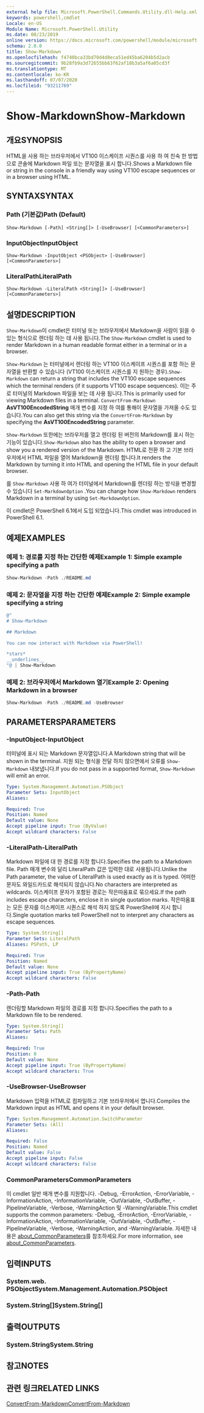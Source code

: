 ```yaml
---
external help file: Microsoft.PowerShell.Commands.Utility.dll-Help.xml
keywords: powershell,cmdlet
Locale: en-US
Module Name: Microsoft.PowerShell.Utility
ms.date: 08/23/2019
online version: https://docs.microsoft.com/powershell/module/microsoft.powershell.utility/show-markdown?view=powershell-7.1&WT.mc_id=ps-gethelp
schema: 2.0.0
title: Show-Markdown
ms.openlocfilehash: f4740bca33bd70d4d8eca51ed45ba6204b5d2acb
ms.sourcegitcommit: 9b28fb9a3d72655bb63f62af18b3a5af6a05cd3f
ms.translationtype: MT
ms.contentlocale: ko-KR
ms.lasthandoff: 07/07/2020
ms.locfileid: "93211769"
---
```

# <span data-ttu-id="77932-103">Show-Markdown</span><span class="sxs-lookup"><span data-stu-id="77932-103">Show-Markdown</span></span>

## <span data-ttu-id="77932-104">개요</span><span class="sxs-lookup"><span data-stu-id="77932-104">SYNOPSIS</span></span>
<span data-ttu-id="77932-105">HTML을 사용 하는 브라우저에서 VT100 이스케이프 시퀀스를 사용 하 여 친숙 한 방법으로 콘솔에 Markdown 파일 또는 문자열을 표시 합니다.</span><span class="sxs-lookup"><span data-stu-id="77932-105">Shows a Markdown file or string in the console in a friendly way using VT100 escape sequences or in a browser using HTML.</span></span>

## <span data-ttu-id="77932-106">SYNTAX</span><span class="sxs-lookup"><span data-stu-id="77932-106">SYNTAX</span></span>

### <span data-ttu-id="77932-107">Path (기본값)</span><span class="sxs-lookup"><span data-stu-id="77932-107">Path (Default)</span></span>

```
Show-Markdown [-Path] <String[]> [-UseBrowser] [<CommonParameters>]
```

### <span data-ttu-id="77932-108">InputObject</span><span class="sxs-lookup"><span data-stu-id="77932-108">InputObject</span></span>

```
Show-Markdown -InputObject <PSObject> [-UseBrowser] [<CommonParameters>]
```

### <span data-ttu-id="77932-109">LiteralPath</span><span class="sxs-lookup"><span data-stu-id="77932-109">LiteralPath</span></span>

```
Show-Markdown -LiteralPath <String[]> [-UseBrowser] [<CommonParameters>]
```

## <span data-ttu-id="77932-110">설명</span><span class="sxs-lookup"><span data-stu-id="77932-110">DESCRIPTION</span></span>

<span data-ttu-id="77932-111">`Show-Markdown`이 cmdlet은 터미널 또는 브라우저에서 Markdown을 사람이 읽을 수 있는 형식으로 렌더링 하는 데 사용 됩니다.</span><span class="sxs-lookup"><span data-stu-id="77932-111">The `Show-Markdown` cmdlet is used to render Markdown in a human readable format either in a terminal or in a browser.</span></span>

<span data-ttu-id="77932-112">`Show-Markdown` 는 터미널에서 렌더링 하는 VT100 이스케이프 시퀀스를 포함 하는 문자열을 반환할 수 있습니다 (VT100 이스케이프 시퀀스를 지 원하는 경우).</span><span class="sxs-lookup"><span data-stu-id="77932-112">`Show-Markdown` can return a string that includes the VT100 escape sequences which the terminal renders (if it supports VT100 escape sequences).</span></span> <span data-ttu-id="77932-113">이는 주로 터미널의 Markdown 파일을 보는 데 사용 됩니다.</span><span class="sxs-lookup"><span data-stu-id="77932-113">This is primarily used for viewing Markdown files in a terminal.</span></span> <span data-ttu-id="77932-114">`ConvertFrom-Markdown` **AsVT100EncodedString** 매개 변수를 지정 하 여를 통해이 문자열을 가져올 수도 있습니다.</span><span class="sxs-lookup"><span data-stu-id="77932-114">You can also get this string via the `ConvertFrom-Markdown` by specifying the **AsVT100EncodedString** parameter.</span></span>

<span data-ttu-id="77932-115">`Show-Markdown` 또한에는 브라우저를 열고 렌더링 된 버전의 Markdown를 표시 하는 기능이 있습니다.</span><span class="sxs-lookup"><span data-stu-id="77932-115">`Show-Markdown` also has the ability to open a browser and show you a rendered version of the Markdown.</span></span> <span data-ttu-id="77932-116">HTML로 전환 하 고 기본 브라우저에서 HTML 파일을 열어 Markdown을 렌더링 합니다.</span><span class="sxs-lookup"><span data-stu-id="77932-116">It renders the Markdown by turning it into HTML and opening the HTML file in your default browser.</span></span>

<span data-ttu-id="77932-117">를 `Show-Markdown` 사용 하 여가 터미널에서 Markdown를 렌더링 하는 방식을 변경할 수 있습니다 `Set-MarkdownOption` .</span><span class="sxs-lookup"><span data-stu-id="77932-117">You can change how `Show-Markdown` renders Markdown in a terminal by using `Set-MarkdownOption`.</span></span>

<span data-ttu-id="77932-118">이 cmdlet은 PowerShell 6.1에서 도입 되었습니다.</span><span class="sxs-lookup"><span data-stu-id="77932-118">This cmdlet was introduced in PowerShell 6.1.</span></span>

## <span data-ttu-id="77932-119">예제</span><span class="sxs-lookup"><span data-stu-id="77932-119">EXAMPLES</span></span>

### <span data-ttu-id="77932-120">예제 1: 경로를 지정 하는 간단한 예제</span><span class="sxs-lookup"><span data-stu-id="77932-120">Example 1: Simple example specifying a path</span></span>

```powershell
Show-Markdown -Path ./README.md
```

### <span data-ttu-id="77932-121">예제 2: 문자열을 지정 하는 간단한 예제</span><span class="sxs-lookup"><span data-stu-id="77932-121">Example 2: Simple example specifying a string</span></span>

```powershell
@"
# Show-Markdown

## Markdown

You can now interact with Markdown via PowerShell!

*stars*
__underlines__
"@ | Show-Markdown
```

### <span data-ttu-id="77932-122">예제 2: 브라우저에서 Markdown 열기</span><span class="sxs-lookup"><span data-stu-id="77932-122">Example 2: Opening Markdown in a browser</span></span>

```powershell
Show-Markdown -Path ./README.md -UseBrowser
```

## <span data-ttu-id="77932-123">PARAMETERS</span><span class="sxs-lookup"><span data-stu-id="77932-123">PARAMETERS</span></span>

### <span data-ttu-id="77932-124">-InputObject</span><span class="sxs-lookup"><span data-stu-id="77932-124">-InputObject</span></span>

<span data-ttu-id="77932-125">터미널에 표시 되는 Markdown 문자열입니다.</span><span class="sxs-lookup"><span data-stu-id="77932-125">A Markdown string that will be shown in the terminal.</span></span> <span data-ttu-id="77932-126">지원 되는 형식을 전달 하지 않으면에서 오류를 `Show-Markdown` 내보냅니다.</span><span class="sxs-lookup"><span data-stu-id="77932-126">If you do not pass in a supported format, `Show-Markdown` will emit an error.</span></span>

```yaml
Type: System.Management.Automation.PSObject
Parameter Sets: InputObject
Aliases:

Required: True
Position: Named
Default value: None
Accept pipeline input: True (ByValue)
Accept wildcard characters: False
```

### <span data-ttu-id="77932-127">-LiteralPath</span><span class="sxs-lookup"><span data-stu-id="77932-127">-LiteralPath</span></span>

<span data-ttu-id="77932-128">Markdown 파일에 대 한 경로를 지정 합니다.</span><span class="sxs-lookup"><span data-stu-id="77932-128">Specifies the path to a Markdown file.</span></span> <span data-ttu-id="77932-129">Path 매개 변수와 달리 LiteralPath 값은 입력한 대로 사용됩니다.</span><span class="sxs-lookup"><span data-stu-id="77932-129">Unlike the Path parameter, the value of LiteralPath is used exactly as it is typed.</span></span> <span data-ttu-id="77932-130">어떠한 문자도 와일드카드로 해석되지 않습니다.</span><span class="sxs-lookup"><span data-stu-id="77932-130">No characters are interpreted as wildcards.</span></span> <span data-ttu-id="77932-131">이스케이프 문자가 포함된 경로는 작은따옴표로 묶으세요.</span><span class="sxs-lookup"><span data-stu-id="77932-131">If the path includes escape characters, enclose it in single quotation marks.</span></span> <span data-ttu-id="77932-132">작은따옴표는 모든 문자를 이스케이프 시퀀스로 해석 하지 않도록 PowerShell에 지시 합니다.</span><span class="sxs-lookup"><span data-stu-id="77932-132">Single quotation marks tell PowerShell not to interpret any characters as escape sequences.</span></span>

```yaml
Type: System.String[]
Parameter Sets: LiteralPath
Aliases: PSPath, LP

Required: True
Position: Named
Default value: None
Accept pipeline input: True (ByPropertyName)
Accept wildcard characters: False
```

### <span data-ttu-id="77932-133">-Path</span><span class="sxs-lookup"><span data-stu-id="77932-133">-Path</span></span>

<span data-ttu-id="77932-134">렌더링할 Markdown 파일의 경로를 지정 합니다.</span><span class="sxs-lookup"><span data-stu-id="77932-134">Specifies the path to a Markdown file to be rendered.</span></span>

```yaml
Type: System.String[]
Parameter Sets: Path
Aliases:

Required: True
Position: 0
Default value: None
Accept pipeline input: True (ByPropertyName)
Accept wildcard characters: True
```

### <span data-ttu-id="77932-135">-UseBrowser</span><span class="sxs-lookup"><span data-stu-id="77932-135">-UseBrowser</span></span>

<span data-ttu-id="77932-136">Markdown 입력을 HTML로 컴파일하고 기본 브라우저에서 엽니다.</span><span class="sxs-lookup"><span data-stu-id="77932-136">Compiles the Markdown input as HTML and opens it in your default browser.</span></span>

```yaml
Type: System.Management.Automation.SwitchParameter
Parameter Sets: (All)
Aliases:

Required: False
Position: Named
Default value: False
Accept pipeline input: False
Accept wildcard characters: False
```

### <span data-ttu-id="77932-137">CommonParameters</span><span class="sxs-lookup"><span data-stu-id="77932-137">CommonParameters</span></span>

<span data-ttu-id="77932-138">이 cmdlet 일반 매개 변수를 지원합니다. -Debug, -ErrorAction, -ErrorVariable, -InformationAction, -InformationVariable, -OutVariable, -OutBuffer, -PipelineVariable, -Verbose, -WarningAction 및 -WarningVariable.</span><span class="sxs-lookup"><span data-stu-id="77932-138">This cmdlet supports the common parameters: -Debug, -ErrorAction, -ErrorVariable, -InformationAction, -InformationVariable, -OutVariable, -OutBuffer, -PipelineVariable, -Verbose, -WarningAction, and -WarningVariable.</span></span> <span data-ttu-id="77932-139">자세한 내용은 [about_CommonParameters](https://go.microsoft.com/fwlink/?LinkID=113216)를 참조하세요.</span><span class="sxs-lookup"><span data-stu-id="77932-139">For more information, see [about_CommonParameters](https://go.microsoft.com/fwlink/?LinkID=113216).</span></span>

## <span data-ttu-id="77932-140">입력</span><span class="sxs-lookup"><span data-stu-id="77932-140">INPUTS</span></span>

### <span data-ttu-id="77932-141">System.web. PSObject</span><span class="sxs-lookup"><span data-stu-id="77932-141">System.Management.Automation.PSObject</span></span>

### <span data-ttu-id="77932-142">System.String[]</span><span class="sxs-lookup"><span data-stu-id="77932-142">System.String[]</span></span>

## <span data-ttu-id="77932-143">출력</span><span class="sxs-lookup"><span data-stu-id="77932-143">OUTPUTS</span></span>

### <span data-ttu-id="77932-144">System.String</span><span class="sxs-lookup"><span data-stu-id="77932-144">System.String</span></span>

## <span data-ttu-id="77932-145">참고</span><span class="sxs-lookup"><span data-stu-id="77932-145">NOTES</span></span>

## <span data-ttu-id="77932-146">관련 링크</span><span class="sxs-lookup"><span data-stu-id="77932-146">RELATED LINKS</span></span>

[<span data-ttu-id="77932-147">ConvertFrom-Markdown</span><span class="sxs-lookup"><span data-stu-id="77932-147">ConvertFrom-Markdown</span></span>](ConvertFrom-Markdown.md)

